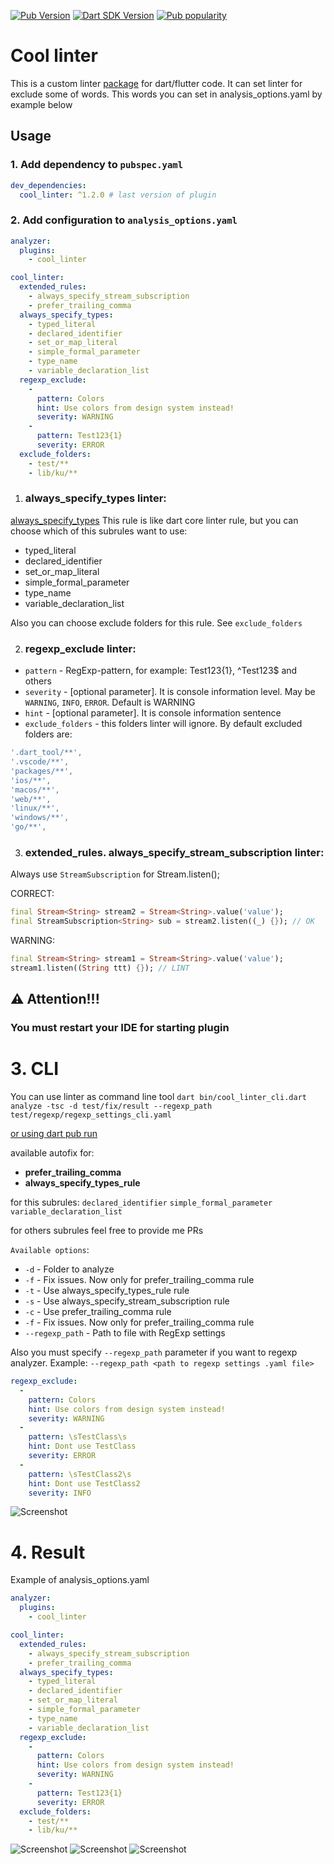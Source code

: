 [![Pub Version](https://badgen.net/pub/v/cool_linter)](https://pub.dev/packages/cool_linter/)
[![Dart SDK Version](https://badgen.net/pub/sdk-version/cool_linter)](https://pub.dev/packages/cool_linter/)
[![Pub popularity](https://badgen.net/pub/popularity/cool_linter)](https://pub.dev/packages/cool_linter/score)

# Cool linter

  This is a custom linter [package](https://pub.dev/packages/cool_linter) for dart/flutter code. It can set linter for exclude some of words. This words you can set
  in analysis_options.yaml by example below

## Usage

### 1. Add dependency to `pubspec.yaml`

```yaml
dev_dependencies:
  cool_linter: ^1.2.0 # last version of plugin
```

###  2. Add configuration to `analysis_options.yaml`

```yaml
analyzer:
  plugins:
    - cool_linter

cool_linter:
  extended_rules:
    - always_specify_stream_subscription
    - prefer_trailing_comma
  always_specify_types:
    - typed_literal
    - declared_identifier
    - set_or_map_literal
    - simple_formal_parameter
    - type_name
    - variable_declaration_list
  regexp_exclude:
    -
      pattern: Colors
      hint: Use colors from design system instead!
      severity: WARNING
    -
      pattern: Test123{1}
      severity: ERROR
  exclude_folders:
    - test/**
    - lib/ku/**
```
1. ### **always_specify_types linter**:
  [always_specify_types](https://dart-lang.github.io/linter/lints/always_specify_types.html)
  This rule is like dart core linter rule, but you can choose which of this subrules want to use:
  * typed_literal
  * declared_identifier
  * set_or_map_literal
  * simple_formal_parameter
  * type_name
  * variable_declaration_list

  Also you can choose exclude folders for this rule. See `exclude_folders`

2. ### **regexp_exclude linter**:
  * `pattern` - RegExp-pattern, for example: Test123{1}, ^Test123$ and others
  * `severity` - [optional parameter]. It is console information level. May be `WARNING`, `INFO`, `ERROR`. Default is WARNING
  * `hint` - [optional parameter]. It is console information sentence
  * `exclude_folders` - this folders linter will ignore. By default excluded folders are:

  ```dart
  '.dart_tool/**',
  '.vscode/**',
  'packages/**',
  'ios/**',
  'macos/**',
  'web/**',
  'linux/**',
  'windows/**',
  'go/**',
  ```

3. ### extended_rules. **always_specify_stream_subscription** linter:
  Always use `StreamSubscription` for Stream.listen();

  CORRECT:

  ```dart
  final Stream<String> stream2 = Stream<String>.value('value');
  final StreamSubscription<String> sub = stream2.listen((_) {}); // OK
  ```

  WARNING:

  ```dart
  final Stream<String> stream1 = Stream<String>.value('value');
  stream1.listen((String ttt) {}); // LINT
  ```

## :warning: Attention!!!
###  You must restart your IDE for starting plugin

# 3. CLI
You can use linter as command line tool
```dart bin/cool_linter_cli.dart analyze -tsc -d test/fix/result --regexp_path test/regexp/regexp_settings_cli.yaml```

[or using dart pub run](https://pub.dev/packages/cool_linter/install)

available autofix for:
  - **prefer_trailing_comma**
  - **always_specify_types_rule**

for this subrules: ```declared_identifier``` ```simple_formal_parameter``` ```variable_declaration_list```

for others subrules feel free to provide me PRs

`Available options`:
* `-d` - Folder to analyze
* `-f` - Fix issues. Now only for prefer_trailing_comma rule
* `-t` - Use always_specify_types_rule rule
* `-s` - Use always_specify_stream_subscription rule
* `-c` - Use prefer_trailing_comma rule
* `-f` - Fix issues. Now only for prefer_trailing_comma rule
* `--regexp_path` - Path to file with RegExp settings

Also you must specify ```--regexp_path``` parameter if you want to regexp analyzer.
Example: ```--regexp_path <path to regexp settings .yaml file>```

```yaml
regexp_exclude:
  -
    pattern: Colors
    hint: Use colors from design system instead!
    severity: WARNING
  -
    pattern: \sTestClass\s
    hint: Dont use TestClass
    severity: ERROR
  -
    pattern: \sTestClass2\s
    hint: Dont use TestClass2
    severity: INFO
```

![Screenshot](images/cli_result.png)

# 4. Result
Example of analysis_options.yaml

```yaml
analyzer:
  plugins:
    - cool_linter

cool_linter:
  extended_rules:
    - always_specify_stream_subscription
    - prefer_trailing_comma
  always_specify_types:
    - typed_literal
    - declared_identifier
    - set_or_map_literal
    - simple_formal_parameter
    - type_name
    - variable_declaration_list
  regexp_exclude:
    -
      pattern: Colors
      hint: Use colors from design system instead!
      severity: WARNING
    -
      pattern: Test123{1}
      severity: ERROR
  exclude_folders:
    - test/**
    - lib/ku/**
```

  ![Screenshot](images/linter1.png)
  ![Screenshot](images/linter2.png)
  ![Screenshot](images/linter3.png)